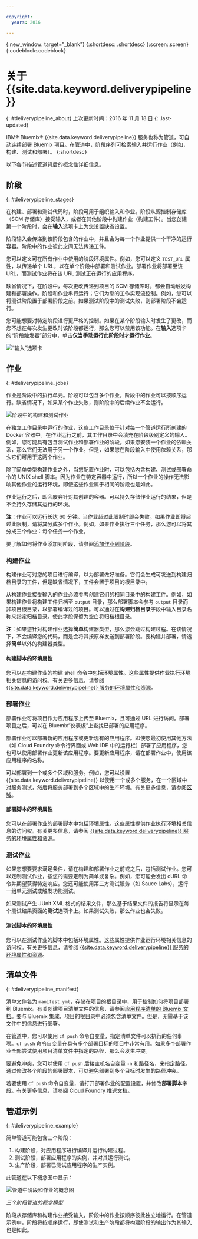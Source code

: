 ```yaml
---

copyright:
  years: 2016

---
```


{:new_window: target="_blank"}
{:shortdesc: .shortdesc}
{:screen:.screen}
{:codeblock:.codeblock}


# 关于 {{site.data.keyword.deliverypipeline}}
{: #deliverypipeline_about}
上次更新时间：2016 年 11 月 18 日
{: .last-updated}

IBM&reg; Bluemix&reg; {{site.data.keyword.deliverypipeline}} 服务也称为管道，可自动连续部署 Bluemix 项目。在管道中，阶段序列可检索输入并运行作业（例如，构建、测试和部署）。
{:shortdesc}

以下各节描述管道背后的概念性详细信息。

## 阶段
{: #deliverypipeline_stages}

在构建、部署和测试代码时，阶段可用于组织输入和作业。阶段从源控制存储库（SCM 存储库）接受输入，或者在其他阶段中构建作业（构建工件）。当您创建第一个阶段时，会在**输入**选项卡上为您设置缺省设置。

阶段输入会传递到该阶段包含的作业中，并且会为每一个作业提供一个干净的运行容器。阶段中的作业彼此之间无法传递工件。

您可以定义可在所有作业中使用的阶段环境属性。例如，您可以定义 `TEST_URL` 属性，以传递单个 URL，以在单个阶段中部署和测试作业。部署作业将部署至该 URL，而测试作业将在该 URL 测试正在运行的应用程序。

缺省情况下，在阶段中，每次更改传递到项目的 SCM 存储库时，都会自动触发构建和部署操作。阶段和作业串行运行；它们为您的工作实现流控制。例如，您可以将测试阶段置于部署阶段之前。如果测试阶段中的测试失败，则部署阶段不会运行。

您可能想要对特定阶段进行更严格的控制。如果在某个阶段输入时发生了更改，而您不想在每次发生更改时该阶段都运行，那么您可以禁用该功能。在**输入**选项卡的“阶段触发器”部分中，单击**仅当手动运行此阶段时才运行作业**。

![“输入”选项卡](./images/input_tab_only_execute.png)

## 作业
{: #deliverypipeline_jobs}

作业是阶段中的执行单元。阶段可以包含多个作业，阶段中的作业可以按顺序运行。缺省情况下，如果某个作业失败，则阶段中的后续作业不会运行。

![阶段中的构建和测试作业](./images/jobs.png)

在独立工作目录中运行的作业，这些工作目录位于针对每一个管道运行所创建的 Docker 容器中。在作业运行之前，其工作目录中会填充在阶段级别定义的输入。例如，您可能具有包含测试作业和部署作业的阶段。如果您安装一个作业的依赖关系，那么它们无法用于另一个作业。但是，如果您在阶段输入中使用依赖关系，那么它们可用于这两个作业。

除了简单类型构建作业之外，当您配置作业时，可以包括内含构建、测试或部署命令的 UNIX shell 脚本。因为作业在特定容器中运行，所以一个作业的操作无法影响其他作业的运行环境，即使这些作业属于相同的阶段也是如此。

作业运行之后，即会废弃针对其创建的容器。可以持久存储作业运行的结果，但是不会持久存储其运行的环境。

**注**：作业可以运行长达 60 分钟。当作业超过此限制时即会失败。如果作业即将超过此限制，请将其分成多个作业。例如，如果作业执行三个任务，那么您可以将其分成三个作业：每个任务一个作业。

要了解如何将作业添加到阶段，请参阅[添加作业到阶段](./build_deploy.html#deliverypipeline_add_job)。

### 构建作业

构建作业可对您的项目进行编译，以为部署做好准备。它们会生成可发送到构建归档目录的工件，但是缺省情况下，工件会置于项目的根目录中。

从构建作业接受输入的作业必须参考创建它们的相同目录中的构建工件。例如，如果构建作业将构建工件归档至 `output` 目录，那么部署脚本会参考 `output` 目录而非项目根目录，以部署编译过的项目。可以通过在**构建归档目录**字段中输入目录名称来指定归档目录。使此字段保留为空白将归档根目录。

**注**：如果您针对构建作业选择**简单**构建器类型，那么您会跳过构建过程。在该情况下，不会编译您的代码，而是会将其按原样发送到部署阶段。要构建并部署，请选择**简单**以外的构建器类型。

#### 构建脚本的环境属性
您可以在构建作业的构建 shell 命令中包括环境属性。这些属性提供作业执行环境相关信息的访问权。有关更多信息，请参阅 [{{site.data.keyword.deliverypipeline}} 服务的环境属性和资源](./deploy_var.html)。

### 部署作业

部署作业可将项目作为应用程序上传至 Bluemix，且可通过 URL 进行访问。部署项目之后，可以在 Bluemix“仪表板”上查找已部署的应用程序。 

部署作业可以部署新的应用程序或更新现有的应用程序。即使您最初使用其他方法（如 Cloud Foundry 命令行界面或 Web IDE 中的运行栏）部署了应用程序，您也可以使用部署作业更新该应用程序。要更新应用程序，请在部署作业中，使用该应用程序的名称。

可以部署到一个或多个区域和服务。例如，您可以设置 {{site.data.keyword.deliverypipeline}} 以使用一个或多个服务，在一个区域中对服务测试，然后将服务部署到多个区域中的生产环境。有关更多信息，请参阅[区域](../../overview/index.html#ov_intro__reg)。

#### 部署脚本的环境属性

您可以在部署作业的部署脚本中包括环境属性。这些属性提供作业执行环境相关信息的访问权。有关更多信息，请参阅 [{{site.data.keyword.deliverypipeline}} 服务的环境属性和资源](./deploy_var.html)。

### 测试作业
如果您想要要求满足条件，请在构建和部署作业之前或之后，包括测试作业。您可以定制测试作业，按您的需要定制为简单或复杂。例如，您可能会发出 cURL 命令并期望获得特定响应。您还可能使用第三方测试服务（如 Sauce Labs），运行一组单元测试或触发功能测试。

如果测试产生 JUnit XML 格式的结果文件，那么基于结果文件的报告将显示在每个测试结果页面的**测试**选项卡上。如果测试失败，那么作业也会失败。

#### 测试脚本的环境属性

您可以在测试作业的脚本中包括环境属性。这些属性提供作业运行环境相关信息的访问权。有关更多信息，请参阅 [{{site.data.keyword.deliverypipeline}} 服务的环境属性和资源](./deploy_var.html)。

## 清单文件
{: #deliverypipeline_manifest}

清单文件名为 `manifest.yml`，存储在项目的根目录中，用于控制如何将项目部署到 Bluemix。有关创建项目清单文件的信息，请参阅[应用程序清单的 Bluemix 文档](https://www.ng.bluemix.net/docs/manageapps/deployingapps.html#appmanifest)。要与 Bluemix 集成，项目的根目录中必须包含清单文件。但是，无需基于该文件中的信息进行部署。

在管道中，您可以使用 `cf push` 命令自变量，指定清单文件可以执行的任何事项。`cf push` 命令自变量在具有多个部署目标的项目中非常有用。如果多个部署作业全部尝试使用项目清单文件中指定的路径，那么会发生冲突。

要避免冲突，您可以使用 `cf push` 后接主机名自变量 `-n` 和路径名，来指定路径。通过修改各个阶段的部署脚本，可以避免部署到多个目标时发生的路径冲突。

若要使用 `cf push` 命令自变量，请打开部署作业的配置设置，并修改**部署脚本**字段。有关更多信息，请参阅 [Cloud Foundry 推送文档](http://docs.cloudfoundry.org/devguide/installcf/whats-new-v6.html#push)。

## 管道示例
{: #deliverypipeline_example}

简单管道可能包含三个阶段：

1. 构建阶段，对应用程序进行编译并运行构建过程。
2. 测试阶段，部署应用程序的实例，并对其运行测试。
3. 生产阶段，部署已测试应用程序的生产实例。

此管道在以下概念图中显示：

![管道中阶段和作业的概念图](./images/diagram.jpg)

*三个阶段管道的概念模型*

阶段从存储库和构建作业接受输入，阶段中的作业按顺序彼此独立地运行。在管道示例中，阶段将按顺序运行，即使测试和生产阶段都将构建阶段的输出作为其输入也是如此。

